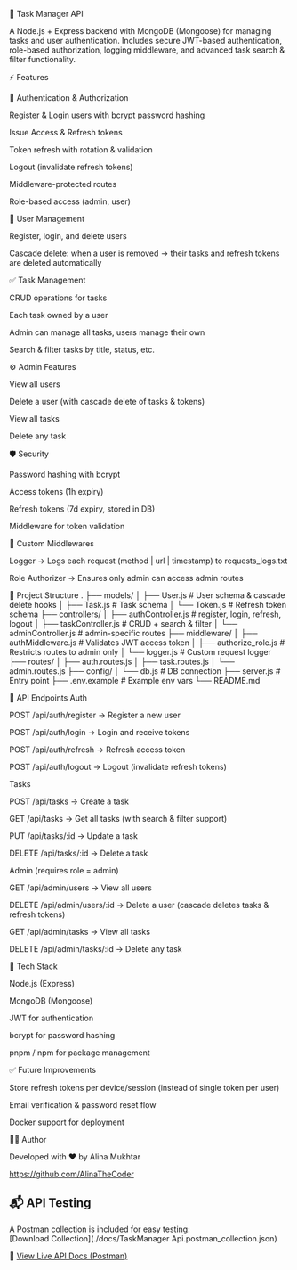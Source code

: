 📝 Task Manager API

A Node.js + Express backend with MongoDB (Mongoose) for managing tasks and user authentication.
Includes secure JWT-based authentication, role-based authorization, logging middleware, and advanced task search & filter functionality.

⚡ Features

🔑 Authentication & Authorization

Register & Login users with bcrypt password hashing

Issue Access & Refresh tokens

Token refresh with rotation & validation

Logout (invalidate refresh tokens)

Middleware-protected routes

Role-based access (admin, user)

👤 User Management

Register, login, and delete users

Cascade delete: when a user is removed → their tasks and refresh tokens are deleted automatically

✅ Task Management

CRUD operations for tasks

Each task owned by a user

Admin can manage all tasks, users manage their own

Search & filter tasks by title, status, etc.

⚙️ Admin Features

View all users

Delete a user (with cascade delete of tasks & tokens)

View all tasks

Delete any task

🛡️ Security

Password hashing with bcrypt

Access tokens (1h expiry)

Refresh tokens (7d expiry, stored in DB)

Middleware for token validation

🧰 Custom Middlewares

Logger → Logs each request (method | url | timestamp) to requests_logs.txt

Role Authorizer → Ensures only admin can access admin routes

📂 Project Structure
.
├── models/
│ ├── User.js # User schema & cascade delete hooks
│ ├── Task.js # Task schema
│ └── Token.js # Refresh token schema
├── controllers/
│ ├── authController.js # register, login, refresh, logout
│ ├── taskController.js # CRUD + search & filter
│ └── adminController.js # admin-specific routes
├── middleware/
│ ├── authMiddleware.js # Validates JWT access token
│ ├── authorize_role.js # Restricts routes to admin only
│ └── logger.js # Custom request logger
├── routes/
│ ├── auth.routes.js
│ ├── task.routes.js
│ └── admin.routes.js
├── config/
│ └── db.js # DB connection
├── server.js # Entry point
├── .env.example # Example env vars
└── README.md

📌 API Endpoints
Auth

POST /api/auth/register → Register a new user

POST /api/auth/login → Login and receive tokens

POST /api/auth/refresh → Refresh access token

POST /api/auth/logout → Logout (invalidate refresh tokens)

Tasks

POST /api/tasks → Create a task

GET /api/tasks → Get all tasks (with search & filter support)

PUT /api/tasks/:id → Update a task

DELETE /api/tasks/:id → Delete a task

Admin (requires role = admin)

GET /api/admin/users → View all users

DELETE /api/admin/users/:id → Delete a user (cascade deletes tasks & refresh tokens)

GET /api/admin/tasks → View all tasks

DELETE /api/admin/tasks/:id → Delete any task

📖 Tech Stack

Node.js (Express)

MongoDB (Mongoose)

JWT for authentication

bcrypt for password hashing

pnpm / npm for package management

✅ Future Improvements

Store refresh tokens per device/session (instead of single token per user)

Email verification & password reset flow

Docker support for deployment

👨‍💻 Author

Developed with ❤️ by Alina Mukhtar

https://github.com/AlinaTheCoder

## 📬 API Testing

A Postman collection is included for easy testing:  
[Download Collection](./docs/TaskManager Api.postman_collection.json)

🔗 [View Live API Docs (Postman)](https://documenter.getpostman.com/view/45948319/2sB3HnJKD1)
